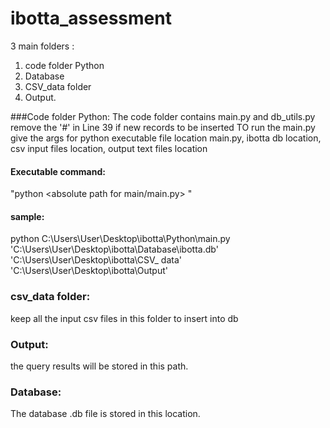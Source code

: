 # ibotta_assessment

3 main folders : 
  1. code folder Python
  2. Database
  3. CSV_data folder
  4. Output.<br>
  
###Code folder Python:
  The code folder contains main.py and db_utils.py
  remove the '#' in Line 39 if new records to be inserted
  TO run the main.py give the args for python executable file location main.py, ibotta db location, csv input files location, output text files location<br>
  #### Executable command: 
  
  "python <absolute path for main/main.py> <path for db file> <Path for csv_input folder> <output path folder>"

  #### sample:<br>
  python C:\Users\User\Desktop\ibotta\Python\main.py 'C:\Users\User\Desktop\ibotta\Database\ibotta.db' 'C:\Users\User\Desktop\ibotta\CSV_
data' 'C:\Users\User\Desktop\ibotta\Output'<br>
  
  ### csv_data folder:<br>
  keep all the input csv files in this folder to insert into db
  
  ### Output:<br>
  the query results will be stored in this path.
  
  ### Database:<br>
  The database .db file is stored in this location.
  
